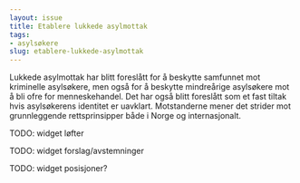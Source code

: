 ```yaml
---
layout: issue
title: Etablere lukkede asylmottak
tags:
- asylsøkere
slug: etablere-lukkede-asylmottak
---
```


Lukkede asylmottak har blitt foreslått for å beskytte samfunnet mot kriminelle asylsøkere, men også for å beskytte mindreårige asylsøkere mot å bli ofre for menneskehandel. Det har også blitt foreslått som et fast tiltak hvis asylsøkerens identitet er uavklart. Motstanderne mener det strider mot grunnleggende rettsprinsipper både i Norge og internasjonalt.

TODO: widget løfter

TODO: widget forslag/avstemninger

TODO: widget posisjoner?

